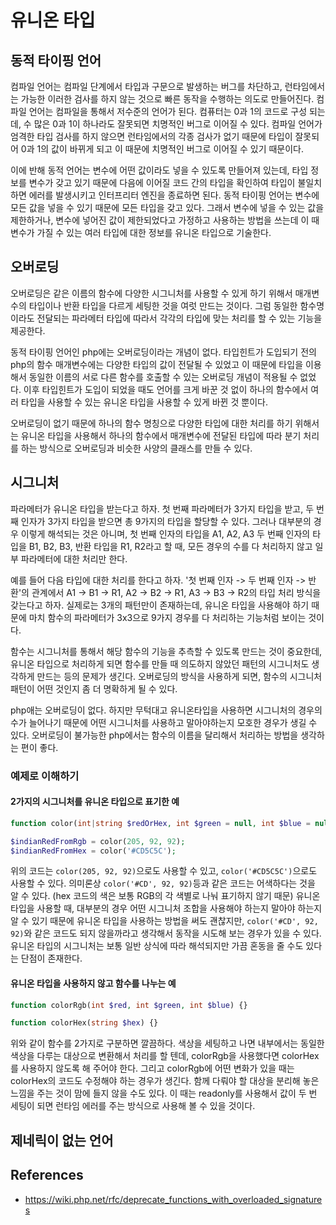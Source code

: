 # 유니온 타입

## 동적 타이핑 언어

컴파일 언어는 컴파일 단계에서 타입과 구문으로 발생하는 버그를 차단하고, 런타임에서는 가능한 이러한 검사를 하지 않는 것으로 빠른 동작을 수행하는 의도로 만들어진다. 컴파일 언어는 컴파일을 통해서 저수준의 언어가 된다. 컴퓨터는 0과 1의 코드로 구성 되는데, 수 많은 0과 1이 하나라도 잘못되면 치명적인 버그로 이어질 수 있다. 컴파일 언어가 엄격한 타입 검사를 하지 않으면 런타임에서의 각종 검사가 없기 때문에 타입이 잘못되어 0과 1의 값이 바뀌게 되고 이 때문에 치명적인 버그로 이어질 수 있기 때문이다.

이에 반해 동적 언어는 변수에 어떤 값이라도 넣을 수 있도록 만들어져 있는데, 타입 정보를 변수가 갖고 있기 때문에 다음에 이어질 코드 간의 타입을 확인하여 타입이 불일치하면 에러를 발생시키고 인터프리터 엔진을 종료하면 된다. 동적 타이핑 언어는 변수에 모든 값을 넣을 수 있기 때문에 모든 타입을 갖고 있다. 그래서 변수에 넣을 수 있는 값을 제한하거나, 변수에 넣어진 값이 제한되었다고 가정하고 사용하는 방법을 쓰는데 이 때 변수가 가질 수 있는 여러 타입에 대한 정보를 유니온 타입으로 기술한다.

## 오버로딩

오버로딩은 같은 이름의 함수에 다양한 시그니처를 사용할 수 있게 하기 위해서 매개변수의 타입이나 반환 타입을 다르게 세팅한 것을 여럿 만드는 것이다. 그럼 동일한 함수명이라도 전달되는 파라메터 타입에 따라서 각각의 타입에 맞는 처리를 할 수 있는 기능을 제공한다.

동적 타이핑 언어인 php에는 오버로딩이라는 개념이 없다. 타입힌트가 도입되기 전의 php의 함수 매개변수에는 다양한 타입의 값이 전달될 수 있었고 이 때문에 타입을 이용해서 동일한 이름의 서로 다른 함수를 호출할 수 있는 오버로딩 개념이 적용될 수 없었다. 이후 타입힌트가 도입이 되었을 때도 언어를 크게 바꾼 것 없이 하나의 함수에서 여러 타입을 사용할 수 있는 유니온 타입을 사용할 수 있게 바뀐 것 뿐이다.

오버로딩이 없기 때문에 하나의 함수 명칭으로 다양한 타입에 대한 처리를 하기 위해서는 유니온 타입을 사용해서 하나의 함수에서 매개변수에 전달된 타입에 따라 분기 처리를 하는 방식으로 오버로딩과 비슷한 사양의 클래스를 만들 수 있다.

## 시그니처

파라메터가 유니온 타입을 받는다고 하자. 첫 번째 파라메터가 3가지 타입을 받고, 두 번째 인자가 3가지 타입을 받으면 총 9가지의 타입을 할당할 수 있다. 그러나 대부분의 경우 이렇게 해석되는 것은 아니며, 첫 번째 인자의 타입을 A1, A2, A3 두 번째 인자의 타입을 B1, B2, B3, 반환 타입을 R1, R2라고 할 때, 모든 경우의 수를 다 처리하지 않고 일부 파라메터에 대한 처리만 한다.

예를 들어 다음 타입에 대한 처리를 한다고 하자. '첫 번째 인자 -> 두 번째 인자 -> 반환'의 관계에서 A1 -> B1 -> R1, A2 -> B2 -> R1, A3 -> B3 -> R2의 타입 처리 방식을 갖는다고 하자. 실제로는 3개의 패턴만이 존재하는데, 유니온 타입을 사용해야 하기 때문에 마치 함수의 파라메터가 3x3으로 9가지 경우를 다 처리하는 기능처럼 보이는 것이다.

함수는 시그니처를 통해서 해당 함수의 기능을 추측할 수 있도록 만드는 것이 중요한데, 유니온 타입으로 처리하게 되면 함수를 만들 때 의도하지 않았던 패턴의 시그니처도 생각하게 만드는 등의 문제가 생긴다. 오버로딩의 방식을 사용하게 되면, 함수의 시그니처 패턴이 어떤 것인지 좀 더 명확하게 될 수 있다.

php애는 오버로딩이 없다. 하지만 무턱대고 유니온타입을 사용하면 시그니처의 경우의 수가 늘어나기 때문에 어떤 시그니처를 사용하고 말아야하는지 모호한 경우가 생길 수 있다. 오버로딩이 불가능한 php에서는 함수의 이름을 달리해서 처리하는 방법을 생각하는 편이 좋다.

### 예제로 이해하기

#### 2가지의 시그니처를 유니온 타입으로 표기한 예

```php
function color(int|string $redOrHex, int $green = null, int $blue = null) {}

$indianRedFromRgb = color(205, 92, 92);
$indianRedFromHex = color('#CD5C5C');
```

위의 코드는 `color(205, 92, 92)`으로도 사용할 수 있고, `color('#CD5C5C')`으로도 사용할 수 있다. 의미론상 `color('#CD', 92, 92)`등과 같은 코드는 어색하다는 것을 알 수 있다. (hex 코드의 색은 보통 RGB의 각 색별로 나눠 표기하지 않기 때문) 유니온 타입을 사용할 때, 대부분의 경우 어떤 시그니처 조합을 사용해야 하는지 말아야 하는지 알 수 있기 때문에 유니온 타입을 사용하는 방법을 써도 괜찮지만, `color('#CD', 92, 92)`와 같은 코드도 되지 않을까라고 생각해서 동작을 시도해 보는 경우가 있을 수 있다. 유니온 타입의 시그니처는 보통 일반 상식에 따라 해석되지만 가끔 혼동을 줄 수도 있다는 단점이 존재한다.

#### 유니온 타입을 사용하지 않고 함수를 나누는 예

```php
function colorRgb(int $red, int $green, int $blue) {}
```

```php
function colorHex(string $hex) {}
```

위와 같이 함수를 2가지로 구분하면 깔끔하다. 색상을 세팅하고 나면 내부에서는 동일한 색상을 다루는 대상으로 변환해서 처리를 할 텐데, colorRgb을 사용했다면 colorHex를 사용하지 않도록 해 주어야 한다. 그리고 colorRgb에 어떤 변화가 있을 때는 colorHex의 코드도 수정해야 하는 경우가 생긴다. 함께 다뤄야 할 대상을 분리해 놓은 느낌을 주는 것이 맘에 들지 않을 수도 있다. 이 때는 readonly를 사용해서 값이 두 번 세팅이 되면 런타임 에러를 주는 방식으로 사용해 볼 수 있을 것이다.

## 제네릭이 없는 언어

## References
- https://wiki.php.net/rfc/deprecate_functions_with_overloaded_signatures

